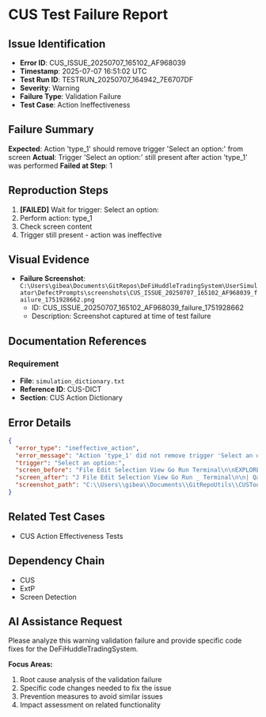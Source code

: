 # CUS Test Failure Report

## Issue Identification
- **Error ID**: CUS_ISSUE_20250707_165102_AF968039
- **Timestamp**: 2025-07-07 16:51:02 UTC
- **Test Run ID**: TESTRUN_20250707_164942_7E6707DF
- **Severity**: Warning
- **Failure Type**: Validation Failure
- **Test Case**: Action Ineffectiveness

## Failure Summary
**Expected**: Action 'type_1' should remove trigger 'Select an option:' from screen
**Actual**: Trigger 'Select an option:' still present after action 'type_1' was performed
**Failed at Step**: 1

## Reproduction Steps
1. **[FAILED]** Wait for trigger: Select an option:
2. Perform action: type_1
3. Check screen content
4. Trigger still present - action was ineffective

## Visual Evidence
- **Failure Screenshot**: `C:\Users\gibea\Documents\GitRepos\DeFiHuddleTradingSystem\UserSimulator\DefectPrompts\screenshots\CUS_ISSUE_20250707_165102_AF968039_failure_1751928662.png`
  - ID: CUS_ISSUE_20250707_165102_AF968039_failure_1751928662
  - Description: Screenshot captured at time of test failure

## Documentation References
### Requirement
- **File**: `simulation_dictionary.txt`
- **Reference ID**: CUS-DICT
- **Section**: CUS Action Dictionary

## Error Details
```json
{
  "error_type": "ineffective_action",
  "error_message": "Action 'type_1' did not remove trigger 'Select an option:' from screen",
  "trigger": "Select an option:",
  "screen_before": "File Edit Selection View Go Run Terminal\n\nEXPLORER,\n\n\u00ae AdvancedTestExecutor.py\n Alternative_Test_Anchoring_Concepts.md\n\u00ae AutomatedRemediationSystem.py\n% BrainstormDialog2.md\n\nCUS_ExtP Testing Guide.md\nCUS.py\nDDD_Modern_Approach.md\n\ndebug ExtP output.txt\ndeploy_production.bat\nEnhancedCUS.py\nEnhancedT",
  "screen_after": "J File Edit Selection View Go Run _ Terminal\n\n| Qa EXPLORER\n\n%\u00ae \u00ae AdvancedTestExecutor.py\n Alternative_Test_Anchoring_Concepts.md\nS \u00ae AutomatedRemediationSystem.py\n& % BrainstormDialog2.md\n\u00a5 CUS _ExtP_Testing Guide.md\n[3 Je CUS.py\n4 DDD_Modern_Approach.md\n\ndebug ExtP output.txt\nEE deploy_production.",
  "screenshot_path": "C:\\Users\\gibea\\Documents\\GitRepoUtils\\CUSTool\\Logs\\Screenshots\\screenshot_1751928659.png"
}
```

## Related Test Cases
- CUS Action Effectiveness Tests

## Dependency Chain
- CUS
- ExtP
- Screen Detection

## AI Assistance Request

Please analyze this warning validation failure and provide specific code fixes for the DeFiHuddleTradingSystem.

**Focus Areas:**
1. Root cause analysis of the validation failure
2. Specific code changes needed to fix the issue
3. Prevention measures to avoid similar issues
4. Impact assessment on related functionality